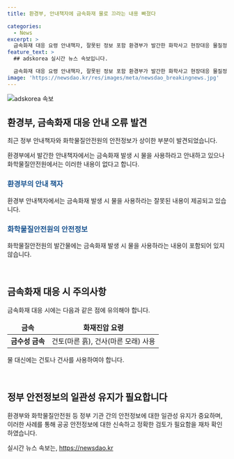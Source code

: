 ```yaml
---
title: 환경부, 안내책자에 금속화재 물로 끄라는 내용 빠졌다

categories:
  - News
excerpt: >
  금속화재 대응 요령 안내책자, 잘못된 정보 포함 환경부가 발간한 화학사고 현장대응 물질정보집에는 금속화재 시 물 사용 안내가 없음. 물과 반응하는 금수성 금속에 대해 건토나 건사 사용을 권고하나, 잘못된 정보가 삽입돼 있음. 화학물질안전원에 문의 필요. (문의 : 환경부 화학물질안전원 화학사고조사팀 043-830-4181) [자료출처=정책브리핑 www.korea.kr]
feature_text: >
  ## adskorea 실시간 뉴스 속보입니다.

  금속화재 대응 요령 안내책자, 잘못된 정보 포함 환경부가 발간한 화학사고 현장대응 물질정보집에는 금속화재 시 물 사용 안내가 없음. 물과 반응하는 금수성 금속에 대해 건토나 건사 사용을 권고하나, 잘못된 정보가 삽입돼 있음. 화학물질안전원에 문의 필요. (문의 : 환경부 화학물질안전원 화학사고조사팀 043-830-4181) [자료출처=정책브리핑 www.korea.kr]
image: 'https://newsdao.kr/res/images/meta/newsdao_breakingnews.jpg'
---
```


<p><img src="https://newsdao.kr/res/images/meta/newsdao_breakingnews.jpg" alt="adskorea 속보" /></p>

<h2 data-ke-size="size26">환경부, 금속화재 대응 안내 오류 발견</h2>

<p data-ke-size="size16">최근 정부 안내책자와 화학물질안전원의 안전정보가 상이한 부분이 발견되었습니다.</p>

<p>환경부에서 발간한 안내책자에서는 금속화재 발생 시 물을 사용하라고 안내하고 있으나 화학물질안전원에서는 이러한 내용이 없다고 합니다.</p>

<h3><b><span style="color: #1a5490;">환경부의 안내 책자</span></b></h3>

<p data-ke-size="size16">환경부 안내책자에서는 금속화재 발생 시 물을 사용하라는 잘못된 내용이 제공되고 있습니다.</p>

<h3><b><span style="color: #1a5490;">화학물질안전원의 안전정보</span></b></h3>

<p data-ke-size="size16">화학물질안전원의 발간물에는 금속화재 발생 시 물을 사용하라는 내용이 포함되어 있지 않습니다.</p>

<p data-ke-size="size16">&nbsp;</p>

<h2 data-ke-size="size26">금속화재 대응 시 주의사항</h2>

<p data-ke-size="size16">금속화재 대응 시에는 다음과 같은 점에 유의해야 합니다.</p>

<table>
    <thead>
        <tr>
            <td style="text-align: center; height: 17px;"><b>금속</b></td>
            <td style="text-align: center; height: 17px;"><b>화재진압 요령</b></td>
        </tr>
    </thead>
    <tbody>
        <tr>
            <td style="text-align: center; height: 17px;"><b>금수성 금속</b></td>
            <td style="text-align: center; height: 17px;">건토(마른 흙), 건사(마른 모래) 사용</td>
        </tr>
    </tbody>
</table>

<p data-ke-size="size16">물 대신에는 건토나 건사를 사용하여야 합니다.</p>

<p data-ke-size="size16">&nbsp;</p>

<h2 data-ke-size="size26">정부 안전정보의 일관성 유지가 필요합니다</h2>

<p data-ke-size="size16">환경부와 화학물질안전원 등 정부 기관 간의 안전정보에 대한 일관성 유지가 중요하며, 이러한 사례를 통해 공공 안전정보에 대한 신속하고 정확한 검토가 필요함을 재차 확인하였습니다.</p>
실시간 뉴스 속보는, <a href="https://newsdao.kr" rel="dofollow">https://newsdao.kr</a>


